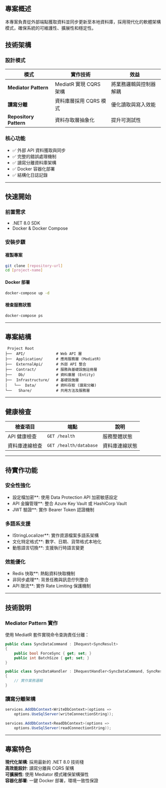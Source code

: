 ## 專案概述

本專案負責從外部端點獲取資料並同步更新至本地資料庫，採用現代化的軟體架構模式，確保系統的可維護性、擴展性和穩定性。

## 技術架構

### 設計模式

| 模式 | 實作技術 | 效益 |
|------|----------|------|
| **Mediator Pattern** | MediatR 實現 CQRS 架構 | 將業務邏輯與控制器解耦 |
| **讀寫分離** | 資料庫層採用 CQRS 模式 | 優化讀取與寫入效能 |
| **Repository Pattern** | 資料存取層抽象化 | 提升可測試性 |

### 核心功能
- ✅ 外部 API 資料獲取與同步
- ✅ 完整的錯誤處理機制
- ✅ 讀寫分離資料庫架構
- ✅ Docker 容器化部署
- ✅ 結構化日誌記錄

---

## 快速開始
### 前置需求
-  .NET 8.0 SDK
-  Docker & Docker Compose

### 安裝步驟

#### **複製專案**
```bash
git clone [repository-url]
cd [project-name]
```

#### **Docker 部署**
```bash
docker-compose up -d
```

#### **檢查服務狀態**
```bash
docker-compose ps
```

---

## 專案結構

```
 Project Root
├──  API/              # Web API 層
├──  Application/      # 應用服務層 (MediatR)
├──  ExternalApi/      # 外部 API 整合
├──  Contract/         # 服務與基礎設施註冊層
├──   Db/              # 資料庫層 (Entity)
├──  Infrastructure/   # 基礎設施層
│   └──  Data/         # 資料存取 (讀寫分離)
└──   Share/           # 共用方法及服務層
```

---

## 健康檢查

| 檢查項目 | 端點 | 說明 |
|----------|------|------|
|  API 健康檢查 | `GET /health` | 服務整體狀態 |
|  資料庫連線檢查 | `GET /health/database` | 資料庫連線狀態 |

---

##  待實作功能

###  安全性強化
-  設定檔加密**: 使用 Data Protection API 加密敏感設定
-  API 金鑰管理**: 整合 Azure Key Vault 或 HashiCorp Vault
-  JWT 驗證**: 實作 Bearer Token 認證機制

### 多語系支援
-  IStringLocalizer**: 實作資源檔案多語系架構
-  文化特定格式**: 數字、日期、貨幣格式本地化
-  動態語言切換**: 支援執行時語言變更

### 效能優化
-  Redis 快取**: 熱點資料快取機制
-  非同步處理**: 背景任務與訊息佇列整合
-  API 限流**: 實作 Rate Limiting 保護機制

---

## 技術說明

### Mediator Pattern 實作
使用 MediatR 套件實現命令查詢責任分離：

```csharp
public class SyncDataCommand : IRequest<SyncResult>
{
    public bool ForceSync { get; set; }
    public int BatchSize { get; set; }
}

public class SyncDataHandler : IRequestHandler<SyncDataCommand, SyncResult>
{
    // 實作業務邏輯
}
```

### 讀寫分離架構
```csharp
services.AddDbContext<WriteDbContext>(options => 
    options.UseSqlServer(writeConnectionString));
    
services.AddDbContext<ReadDbContext>(options => 
    options.UseSqlServer(readConnectionString));
```

---

## 專案特色

 **現代化架構**: 採用最新的 .NET 8.0 技術棧  
 **高效能設計**: 讀寫分離與 CQRS 架構  
 **可擴展性**: 使用 Mediator 模式確保架構彈性  
 **容器化部署**: 一鍵 Docker 部署，環境一致性保證  
